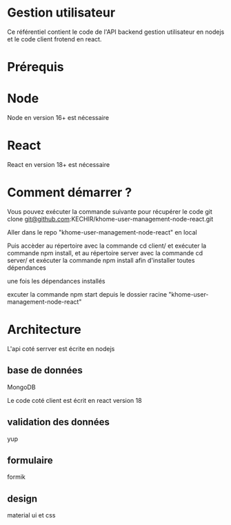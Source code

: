 # Gestion utilisateur

Ce référentiel contient le code de l'API backend gestion utilisateur en nodejs et le code client frotend en react.

# Prérequis

# Node 
Node en version 16+ est nécessaire

# React 
React en version 18+ est nécessaire

# Comment démarrer ?

Vous pouvez exécuter la commande suivante pour récupérer le code git clone git@github.com:KECHIR/khome-user-management-node-react.git

Aller dans le repo "khome-user-management-node-react" en local 

Puis accèder au répertoire avec la commande cd client/ et exécuter la commande npm install, et au répertoire server avec la commande cd server/ et exécuter la commande npm install afin d'installer toutes dépendances 

une fois les dépendances installés 

excuter la commande npm start depuis le dossier racine "khome-user-management-node-react"

# Architecture

L'api coté serrver est écrite en nodejs 

## base de données 
MongoDB

Le code coté client est écrit en react version 18

## validation des données 

yup  

## formulaire 
formik 

## design 

material ui et css 